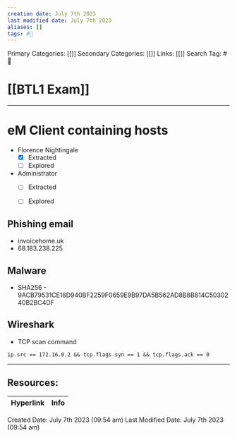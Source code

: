 ```yaml
---
creation date: July 7th 2023
last modified date: July 7th 2023
aliases: []
tags: #📖
---
```


Primary Categories: [[]] 
Secondary Categories: [[]] 
Links: [[]] 
Search Tag: #📖  

# [[BTL1 Exam]]  
---

# eM Client containing hosts
- Florence Nightingale
	- [x] Extracted
	- [ ] Explored
- Administrator 
	- [ ] Extracted
	- [ ] Explored


## Phishing email 
- invoicehome.uk
- 68.183.238.225

## Malware
- SHA256 - 9ACB79531CE18D940BF2259F0659E9B97DA5B562AD8B8B814C5030240B2BC4DF

## Wireshark
- TCP scan command 
```
ip.src == 172.16.0.2 && tcp.flags.syn == 1 && tcp.flags.ack == 0
```























___

## Resources:

| Hyperlink | Info |
| --------- | ---- |


Created Date: July 7th 2023 (09:54 am) 
Last Modified Date: July 7th 2023 (09:54 am)

